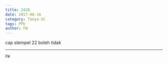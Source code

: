 ```yaml
---
title: 2428
date: 2017-06-16
category: Tanya-SC
tags: PPh
author: FW
---
```


cap stempel 22 boleh tidak

---



`FW`
